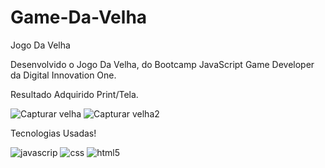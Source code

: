# Game-Da-Velha

 Jogo Da Velha

 Desenvolvido o Jogo Da Velha, do Bootcamp JavaScript Game Developer da Digital Innovation One.

 Resultado Adquirido Print/Tela.
 
![Capturar velha](https://user-images.githubusercontent.com/67304312/95943104-4dc91000-0dbb-11eb-8632-b68003a6cb9d.PNG)
![Capturar velha2](https://user-images.githubusercontent.com/67304312/95943107-4e61a680-0dbb-11eb-9d2d-602bad0b20c2.PNG)

 Tecnologias Usadas!
 
![javascrip](https://user-images.githubusercontent.com/67304312/95943228-9aace680-0dbb-11eb-9740-f288143f9b9f.png)
![css](https://user-images.githubusercontent.com/67304312/95943220-8ff25180-0dbb-11eb-8d61-7eda32317caa.png)
![html5](https://user-images.githubusercontent.com/67304312/95943202-849f2600-0dbb-11eb-8f13-d12127a81486.png)
